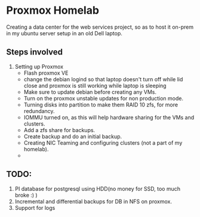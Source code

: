 # Proxmox Homelab

Creating a data center for the web services project, so as to host it on-prem in my ubuntu server setup in an old Dell laptop.

## Steps involved

1. Setting up Proxmox
    - Flash proxmox VE
    - change the debian logind so that laptop doesn't turn off while lid close and proxmox is still working while laptop is sleeping
    - Make sure to update debian before creating any VMs.
    - Turn on the proxmox unstable updates for non production mode.
    - Turning disks into partition to make them RAID 10 zfs, for more redundancy.
    - IOMMU turned on, as this will help hardware sharing for the VMs and clusters.
    - Add a zfs share for backups.
    - Create backup and do an initial backup.
    - Creating NIC Teaming and configuring clusters (not a part of my homelab).
    - 

## TODO:

1. PI database for postgresql using HDD(no money for SSD, too much broke :) )
2. Incremental and differential backups for DB in NFS on proxmox.
3. Support for logs
